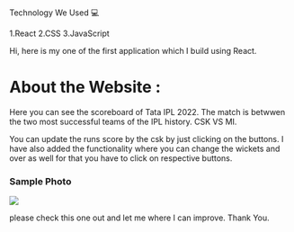 Technology We Used 💻

1.React
2.CSS
3.JavaScript

Hi, here is my one of the first application which I build using React.

<h1>About the Website : </h1>
<p>Here you can see the scoreboard of Tata IPL 2022.
The match is betwwen the two most successful teams of the IPL history. CSK VS MI.

You can update the runs score by the csk by just clicking on the buttons.
I have also added the functionality where you can change the wickets and over as well for that you have to click on respective buttons.</p>

<h3>Sample Photo</h3>
<img src="photo.PNG">

please check this one out and let me where I can improve.
Thank You.
